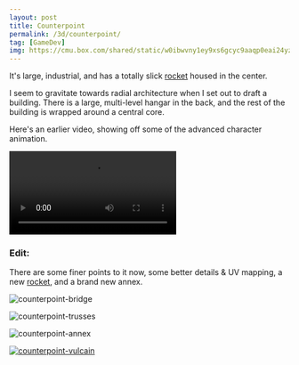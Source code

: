 ```yaml
---
layout: post
title: Counterpoint
permalink: /3d/counterpoint/
tag: [GameDev]
img: https://cmu.box.com/shared/static/w0ibwvny1ey9xs6gcyc9aaqp0eai24yz.png
---
```


It's large, industrial, and has a totally slick [rocket][] housed in the center.

I seem to gravitate towards radial architecture when I set out to draft a building.
There is a large, multi-level hangar in the back, and the rest of the building is wrapped around a central core.

Here's an earlier video, showing off some of the advanced character animation.

<video autoplay loop>
  <source src="https://cmu.box.com/shared/static/dbixjv8rjn685l47e5b3up2tfqu2aeqs.mov">
</video>

### Edit: ###
There are some finer points to it now, some better details & UV mapping, a new [rocket][], and a brand new annex.

![counterpoint-bridge][]

![counterpoint-trusses][]

![counterpoint-annex][]

[![counterpoint-vulcain][]](/3d/vulcain)

[counterpoint-bridge]: <https://cmu.box.com/shared/static/y2mq35s7mp6tooe40if5953lhdc4zqfp.png>
[counterpoint-trusses]: <https://cmu.box.com/shared/static/ach697g2i6hslgu6zcol0vr3vc2bus30.png>
[counterpoint-annex]: <https://cmu.box.com/shared/static/yoflccaphcb6agw2f0u0krpy6n2rycia.png>
[counterpoint-vulcain]: <https://cmu.box.com/shared/static/zjw1tlj23ar0cfdzobbue31f5mfdu2oz.png>
[ivan sutherland]: http://en.wikipedia.org/wiki/Ivan_Sutherland
[sketchpad]: http://en.wikipedia.org/wiki/Sketchpad
[amelia]: </gd/amelia>
[rocket]: </3d/vulcain/> "Rocket Engine"


